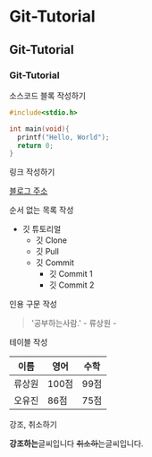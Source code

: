 # Git-Tutorial

## Git-Tutorial

### Git-Tutorial

소스코드 블록 작성하기

```c
#include<stdio.h>

int main(void){
  printf("Hello, World");
  return 0;
}
```

링크 작성하기

[블로그 주소](http://blog.naver.com)

순서 없는 목록 작성

* 깃 튜토리얼
  * 깃 Clone
  * 깃 Pull
  * 깃 Commit
    * 깃 Commit 1
    * 깃 Commit 2

인용 구문 작성

> '공부하는사람.' - 류상원 -

테이블 작성

이름|영어|수학
---|---|---|
류상원|100점|99점|
오유진|86점|75점|

강조, 취소하기

**강조하는**글씨입니다 ~~취소하는~~글씨입니다.
